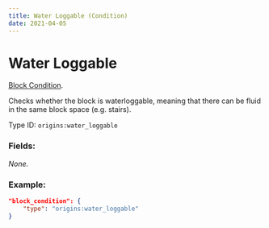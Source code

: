 ```yaml
---
title: Water Loggable (Condition)
date: 2021-04-05
---
```

# Water Loggable

[Block Condition](../block_conditions.md).

Checks whether the block is waterloggable, meaning that there can be fluid in the same block space (e.g. stairs).

Type ID: `origins:water_loggable`

### Fields:

_None._

### Example:
```json
"block_condition": {
    "type": "origins:water_loggable"
}
```